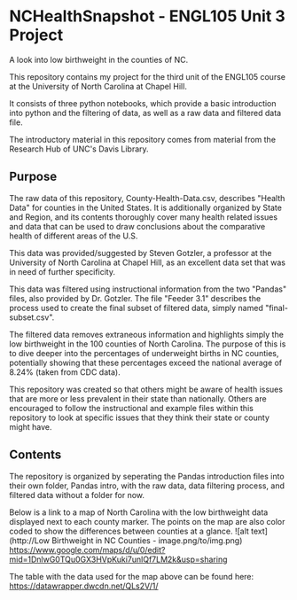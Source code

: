 # NCHealthSnapshot - ENGL105 Unit 3 Project
A look into low birthweight in the counties of NC.

This repository contains my project for the third unit of the ENGL105 course at the University of North Carolina at Chapel Hill.

It consists of three python notebooks, which provide a basic introduction into python and the filtering of data, as well as a raw data and filtered data file.

The introductory material in this repository comes from material from the Research Hub of UNC's Davis Library.

## Purpose

The raw data of this repository, County-Health-Data.csv, describes "Health Data" for counties in the United States. It is additionally organized by State and Region, and its contents thoroughly cover many health related issues and data that can be used to draw conclusions about the comparative health of different areas of the U.S.

This data was provided/suggested by Steven Gotzler, a professor at the University of North Carolina at Chapel Hill, as an excellent data set that was in need of further specificity.

This data was filtered using instructional information from the two "Pandas" files, also provided by Dr. Gotzler. The file "Feeder 3.1" describes the process used to create the final subset of filtered data, simply named "final-subset.csv".

The filtered data removes extraneous information and highlights simply the low birthweight in the 100 counties of North Carolina. The purpose of this is to dive deeper into the percentages of underweight births in NC counties, potentially showing that these percentages exceed the national average of 8.24% (taken from CDC data).

This repository was created so that others might be aware of health issues that are more or less prevalent in their state than nationally. Others are encouraged to follow the instructional and example files within this repository to look at specific issues that they think their state or county might have.

## Contents

The repository is organized by seperating the Pandas introduction files into their own folder, Pandas intro, with the raw data, data filtering process, and filtered data without a folder for now.

Below is a link to a map of North Carolina with the low birthweight data displayed next to each county marker. The points on the map are also color coded to show the differences between counties at a glance.
![alt text](http://Low Birthweight in NC Counties - image.png/to/img.png)
https://www.google.com/maps/d/u/0/edit?mid=1DnlwG0TQu0GX3HVpKuki7unlQf7LM2k&usp=sharing

The table with the data used for the map above can be found here:
https://datawrapper.dwcdn.net/QLs2V/1/
